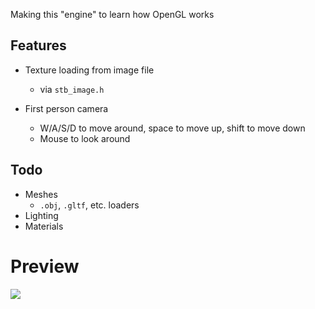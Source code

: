 Making this "engine" to learn how OpenGL works

## Features
* Texture loading from image file
  - via `stb_image.h`

* First person camera
  - W/A/S/D to move around, space to move up, shift to move down
  - Mouse to look around

## Todo
* Meshes
  - `.obj`, `.gltf`, etc. loaders
* Lighting
* Materials

# Preview
<img src="https://raw.githubusercontent.com/loganstottle/OpenGL-Test/refs/heads/master/preview.gif">
